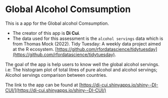 
# Global Alcohol Comsumption

This is a app for the Global alcohol Comsumption. 

* The creator of this app is **Di Cui**.
* The data used for this assessment is the `alcohol servings` data which is from Thomas Mock (2022). Tidy Tuesday: A weekly data project aimed at the R ecosystem. [https://github.com/rfordatascience/tidytuesday](https://github.com/rfordatascience/tidytuesday). 

The goal of the app is help users to know well the global alcohol servings. i.e: The histogram plot of total litres of pure alcohol and alcohol servings;  Alcohol servings comparison between countries.

The link to the app can be found at [https://di-cui.shinyapps.io/shiny--DI-CUI/](https://di-cui.shinyapps.io/shiny--DI-CUI/)
